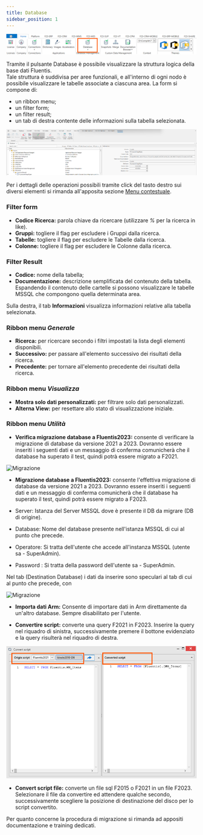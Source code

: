 ```yaml
---
title: Database
sidebar_position: 1
---
```


![](../../../../static/images/20241217113658.png)

Tramite il pulsante Database è possibile visualizzare la struttura logica della base dati Fluentis.  
Tale struttura è suddivisa per aree funzionali, e all'interno di ogni nodo è possibile visualizzare le tabelle associate a ciascuna area.
La form si compone di:

* un ribbon menu;
* un filter form;
* un filter result;
* un tab di destra contente delle informazioni sulla tabella selezionata.

![](../../../../static/images/20241218114819.png)

Per i dettagli delle operazioni possibili tramite click del tasto destro sui diversi elementi si rimanda all'apposita sezione [Menu contestuale](menuContestuale).

### Filter form
* **Codice Ricerca:** parola chiave da ricercare (utilizzare _%_ per la ricerca in like).
* **Gruppi:** togliere il flag per escludere i Gruppi dalla ricerca.
* **Tabelle:** togliere il flag per escludere le Tabelle dalla ricerca.
* **Colonne:** togliere il flag per escludere le Colonne dalla ricerca.

### Filter Result
* **Codice:** nome della tabella;
* **Documentazione:** descrizione semplificata del contenuto della tabella.
Espandendo il contenuto delle cartelle si possono visualizzare le tabelle MSSQL che compongono quella determinata area.  

Sulla destra, il tab **Informazioni** visualizza informazioni relative alla tabella selezionata.

### Ribbon menu _Generale_
* **Ricerca:** per ricercare secondo i filtri impostati la lista degli elementi disponibili.
* **Successivo:** per passare all'elemento successivo dei risultati della ricerca.
* **Precedente:** per tornare all'elemento precedente dei risultati della ricerca.

### Ribbon menu _Visualizza_
* **Mostra solo dati personalizzati:** per filtrare solo dati personalizzati.
* **Alterna View:** per resettare allo stato di visualizzazione iniziale.

### Ribbon menu _Utilità_
* **Verifica migrazione database a Fluentis2023:** consente di verificare la migrazione di database da versione 2021 a 2023.
Dovranno essere inseriti i seguenti dati e un messaggio di conferma comunicherà che il database ha superato il test, quindi potrà essere migrato a F2021.

![Migrazione](/img/home/databaseSchemas/database/verificamigrazione.png)
* **Migrazione database a Fluentis2023:** consente l'effettiva migrazione di database da versione 2021 a 2023.
Dovranno essere inseriti i seguenti dati e un messaggio di conferma comunicherà che il database ha superato il test, quindi potrà essere migrato a F2023.

* Server: Istanza del Server MSSQL dove è presente il DB da migrare (DB di origine).
* Database: Nome del database presente nell'istanza MSSQL di cui al punto che precede.  
* Operatore: Si tratta dell'utente che accede all'instanza MSSQL (utente sa - SuperAdmin).
* Password : Si tratta della password dell'utente sa - SuperAdmin.

Nel tab (Destination Database) i dati da inserire sono speculari al tab di cui al punto che precede, con 


![Migrazione](/img/home/databaseSchemas/database/migrazionedatabase.png)
* **Importa dati Arm:** Consente di importare dati in Arm direttamente da un'altro database. Sempre disabilitato per l'utente.

* **Convertire script:** converte una query F2021 in F2023.
Inserire la query nel riquadro di sinistra, successivamente premere il bottone evidenziato e la query risulterà nel riquadro di destra.

![](../../../../static/images/20241202103923.png)

* **Convert script file:** converte un file sql F2015 o F2021 in un file F2023. 
Selezionare il file da convertire ed attendere qualche secondo, successivamente scegliere la posizione di destinazione del disco per lo script convertito.

Per quanto concerne la procedura di migrazione si rimanda ad appositi documentazione e training dedicati.   

